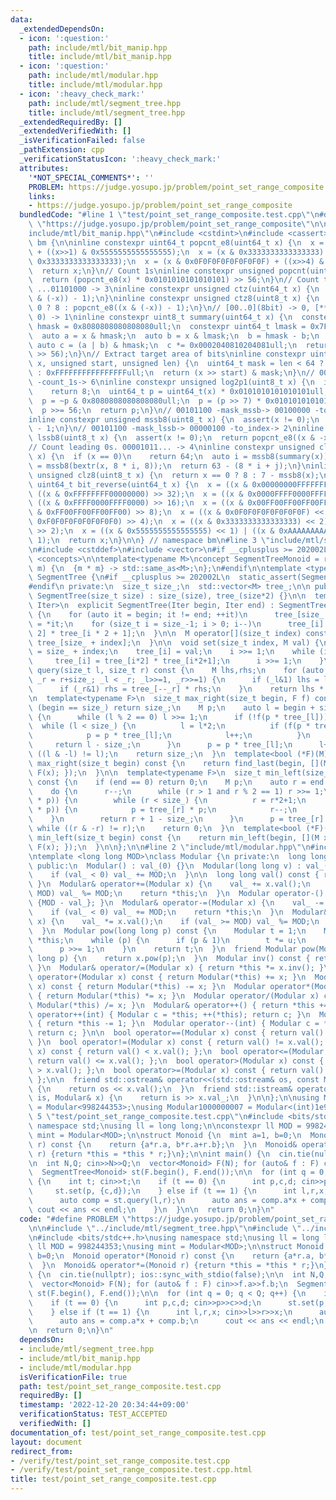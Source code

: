 ```yaml
---
data:
  _extendedDependsOn:
  - icon: ':question:'
    path: include/mtl/bit_manip.hpp
    title: include/mtl/bit_manip.hpp
  - icon: ':question:'
    path: include/mtl/modular.hpp
    title: include/mtl/modular.hpp
  - icon: ':heavy_check_mark:'
    path: include/mtl/segment_tree.hpp
    title: include/mtl/segment_tree.hpp
  _extendedRequiredBy: []
  _extendedVerifiedWith: []
  _isVerificationFailed: false
  _pathExtension: cpp
  _verificationStatusIcon: ':heavy_check_mark:'
  attributes:
    '*NOT_SPECIAL_COMMENTS*': ''
    PROBLEM: https://judge.yosupo.jp/problem/point_set_range_composite
    links:
    - https://judge.yosupo.jp/problem/point_set_range_composite
  bundledCode: "#line 1 \"test/point_set_range_composite.test.cpp\"\n#define PROBLEM\
    \ \"https://judge.yosupo.jp/problem/point_set_range_composite\"\n\n#line 2 \"\
    include/mtl/bit_manip.hpp\"\n#include <cstdint>\n#include <cassert>\n\nnamespace\
    \ bm {\n\ninline constexpr uint64_t popcnt_e8(uint64_t x) {\n  x = (x & 0x5555555555555555)\
    \ + ((x>>1) & 0x5555555555555555);\n  x = (x & 0x3333333333333333) + ((x>>2) &\
    \ 0x3333333333333333);\n  x = (x & 0x0F0F0F0F0F0F0F0F) + ((x>>4) & 0x0F0F0F0F0F0F0F0F);\n\
    \  return x;\n}\n// Count 1s\ninline constexpr unsigned popcnt(uint64_t x) {\n\
    \  return (popcnt_e8(x) * 0x0101010101010101) >> 56;\n}\n// Count trailing 0s.\
    \ ...01101000 -> 3\ninline constexpr unsigned ctz(uint64_t x) {\n  return popcnt((x\
    \ & (-x)) - 1);\n}\ninline constexpr unsigned ctz8(uint8_t x) {\n  return x ==\
    \ 0 ? 8 : popcnt_e8((x & (-x)) - 1);\n}\n// [00..0](8bit) -> 0, [**..*](not only\
    \ 0) -> 1\ninline constexpr uint8_t summary(uint64_t x) {\n  constexpr uint64_t\
    \ hmask = 0x8080808080808080ull;\n  constexpr uint64_t lmask = 0x7F7F7F7F7F7F7F7Full;\n\
    \  auto a = x & hmask;\n  auto b = x & lmask;\n  b = hmask - b;\n  b = ~b;\n \
    \ auto c = (a | b) & hmask;\n  c *= 0x0002040810204081ull;\n  return uint8_t(c\
    \ >> 56);\n}\n// Extract target area of bits\ninline constexpr uint64_t bextr(uint64_t\
    \ x, unsigned start, unsigned len) {\n  uint64_t mask = len < 64 ? (1ull<<len)-1\
    \ : 0xFFFFFFFFFFFFFFFFull;\n  return (x >> start) & mask;\n}\n// 00101101 -> 00111111\
    \ -count_1s-> 6\ninline constexpr unsigned log2p1(uint8_t x) {\n  if (x & 0x80)\n\
    \    return 8;\n  uint64_t p = uint64_t(x) * 0x0101010101010101ull;\n  p -= 0x8040201008040201ull;\n\
    \  p = ~p & 0x8080808080808080ull;\n  p = (p >> 7) * 0x0101010101010101ull;\n\
    \  p >>= 56;\n  return p;\n}\n// 00101100 -mask_mssb-> 00100000 -to_index-> 5\n\
    inline constexpr unsigned mssb8(uint8_t x) {\n  assert(x != 0);\n  return log2p1(x)\
    \ - 1;\n}\n// 00101100 -mask_lssb-> 00000100 -to_index-> 2\ninline constexpr unsigned\
    \ lssb8(uint8_t x) {\n  assert(x != 0);\n  return popcnt_e8((x & -x) - 1);\n}\n\
    // Count leading 0s. 00001011... -> 4\ninline constexpr unsigned clz(uint64_t\
    \ x) {\n  if (x == 0)\n    return 64;\n  auto i = mssb8(summary(x));\n  auto j\
    \ = mssb8(bextr(x, 8 * i, 8));\n  return 63 - (8 * i + j);\n}\ninline constexpr\
    \ unsigned clz8(uint8_t x) {\n  return x == 0 ? 8 : 7 - mssb8(x);\n}\ninline constexpr\
    \ uint64_t bit_reverse(uint64_t x) {\n  x = ((x & 0x00000000FFFFFFFF) << 32) |\
    \ ((x & 0xFFFFFFFF00000000) >> 32);\n  x = ((x & 0x0000FFFF0000FFFF) << 16) |\
    \ ((x & 0xFFFF0000FFFF0000) >> 16);\n  x = ((x & 0x00FF00FF00FF00FF) << 8) | ((x\
    \ & 0xFF00FF00FF00FF00) >> 8);\n  x = ((x & 0x0F0F0F0F0F0F0F0F) << 4) | ((x &\
    \ 0xF0F0F0F0F0F0F0F0) >> 4);\n  x = ((x & 0x3333333333333333) << 2) | ((x & 0xCCCCCCCCCCCCCCCC)\
    \ >> 2);\n  x = ((x & 0x5555555555555555) << 1) | ((x & 0xAAAAAAAAAAAAAAAA) >>\
    \ 1);\n  return x;\n}\n\n} // namespace bm\n#line 3 \"include/mtl/segment_tree.hpp\"\
    \n#include <cstddef>\n#include <vector>\n#if __cplusplus >= 202002L\n#include\
    \ <concepts>\n\ntemplate<typename M>\nconcept SegmentTreeMonoid = requires (M\
    \ m) {\n  {m * m} -> std::same_as<M>;\n};\n#endif\n\ntemplate <typename M>\nclass\
    \ SegmentTree {\n#if __cplusplus >= 202002L\n  static_assert(SegmentTreeMonoid<M>);\n\
    #endif\n private:\n  size_t size_;\n  std::vector<M> tree_;\n\n public:\n  explicit\
    \ SegmentTree(size_t size) : size_(size), tree_(size*2) {}\n\n  template <typename\
    \ Iter>\n  explicit SegmentTree(Iter begin, Iter end) : SegmentTree(end-begin)\
    \ {\n    for (auto it = begin; it != end; ++it)\n      tree_[size_ + it - begin]\
    \ = *it;\n    for (size_t i = size_-1; i > 0; i--)\n      tree_[i] = tree_[i *\
    \ 2] * tree_[i * 2 + 1];\n  }\n\n  M operator[](size_t index) const {\n    return\
    \ tree_[size_ + index];\n  }\n\n  void set(size_t index, M val) {\n    auto i\
    \ = size_ + index;\n    tree_[i] = val;\n    i >>= 1;\n    while (i > 0) {\n \
    \     tree_[i] = tree_[i*2] * tree_[i*2+1];\n      i >>= 1;\n    }\n  }\n\n  M\
    \ query(size_t l, size_t r) const {\n    M lhs,rhs;\n    for (auto _l = l+size_,\
    \ _r = r+size_; _l < _r; _l>>=1, _r>>=1) {\n      if (_l&1) lhs = lhs * tree_[_l++];\n\
    \      if (_r&1) rhs = tree_[--_r] * rhs;\n    }\n    return lhs * rhs;\n  }\n\
    \n  template<typename F>\n  size_t max_right(size_t begin, F f) const {\n    if\
    \ (begin == size_) return size_;\n    M p;\n    auto l = begin + size_;\n    do\
    \ {\n      while (l % 2 == 0) l >>= 1;\n      if (!f(p * tree_[l])) {\n      \
    \  while (l < size_) {\n          l = l*2;\n          if (f(p * tree_[l])) {\n\
    \            p = p * tree_[l];\n            l++;\n          }\n        }\n   \
    \     return l - size_;\n      }\n      p = p * tree_[l];\n      l++;\n    } while\
    \ ((l & -l) != l);\n    return size_;\n  }\n  template<bool (*F)(M)>\n  size_t\
    \ max_right(size_t begin) const {\n    return find_last(begin, [](M x) { return\
    \ F(x); });\n  }\n\n  template<typename F>\n  size_t min_left(size_t end, F f)\
    \ const {\n    if (end == 0) return 0;\n    M p;\n    auto r = end + size_;\n\
    \    do {\n      r--;\n      while (r > 1 and r % 2 == 1) r >>= 1;\n      if (!f(tree_[r]\
    \ * p)) {\n        while (r < size_) {\n          r = r*2+1;\n          if (f(tree_[r]\
    \ * p)) {\n            p = tree_[r] * p;\n            r--;\n          }\n    \
    \    }\n        return r + 1 - size_;\n      }\n      p = tree_[r] * p;\n    }\
    \ while ((r & -r) != r);\n    return 0;\n  }\n  template<bool (*F)(M)>\n  size_t\
    \ min_left(size_t begin) const {\n    return min_left(begin, [](M x) { return\
    \ F(x); });\n  }\n\n};\n\n#line 2 \"include/mtl/modular.hpp\"\n#include <iostream>\n\
    \ntemplate <long long MOD>\nclass Modular {\n private:\n  long long val_;\n\n\
    \ public:\n  Modular() : val_(0) {}\n  Modular(long long v) : val_(v%MOD) {\n\
    \    if (val_ < 0) val_ += MOD;\n  }\n\n  long long val() const { return val_;\
    \ }\n  Modular& operator+=(Modular x) {\n    val_ += x.val();\n    if (val_ >=\
    \ MOD) val_ %= MOD;\n    return *this;\n  }\n  Modular operator-() const { return\
    \ {MOD - val_}; }\n  Modular& operator-=(Modular x) {\n    val_ -= x.val();\n\
    \    if (val_ < 0) val_ += MOD;\n    return *this;\n  }\n  Modular& operator*=(Modular\
    \ x) {\n    val_ *= x.val();\n    if (val_ >= MOD) val_ %= MOD;\n    return *this;\n\
    \  }\n  Modular pow(long long p) const {\n    Modular t = 1;\n    Modular u =\
    \ *this;\n    while (p) {\n      if (p & 1)\n        t *= u;\n      u *= u;\n\
    \      p >>= 1;\n    }\n    return t;\n  }\n  friend Modular pow(Modular x, long\
    \ long p) {\n    return x.pow(p);\n  }\n  Modular inv() const { return pow(MOD-2);\
    \ }\n  Modular& operator/=(Modular x) { return *this *= x.inv(); }\n  Modular\
    \ operator+(Modular x) const { return Modular(*this) += x; }\n  Modular operator-(Modular\
    \ x) const { return Modular(*this) -= x; }\n  Modular operator*(Modular x) const\
    \ { return Modular(*this) *= x; }\n  Modular operator/(Modular x) const { return\
    \ Modular(*this) /= x; }\n  Modular& operator++() { return *this += 1; }\n  Modular\
    \ operator++(int) { Modular c = *this; ++(*this); return c; }\n  Modular& operator--()\
    \ { return *this -= 1; }\n  Modular operator--(int) { Modular c = *this; --(*this);\
    \ return c; }\n\n  bool operator==(Modular x) const { return val() == x.val();\
    \ }\n  bool operator!=(Modular x) const { return val() != x.val(); }\n  bool operator<(Modular\
    \ x) const { return val() < x.val(); };\n  bool operator<=(Modular x) const {\
    \ return val() <= x.val(); };\n  bool operator>(Modular x) const { return val()\
    \ > x.val(); };\n  bool operator>=(Modular x) const { return val() >= x.val();\
    \ };\n\n  friend std::ostream& operator<<(std::ostream& os, const Modular& x)\
    \ {\n    return os << x.val();\n  }\n  friend std::istream& operator>>(std::istream&\
    \ is, Modular& x) {\n    return is >> x.val_;\n  }\n\n};\n\nusing Modular998244353\
    \ = Modular<998244353>;\nusing Modular1000000007 = Modular<(int)1e9+7>;\n#line\
    \ 5 \"test/point_set_range_composite.test.cpp\"\n#include <bits/stdc++.h>\nusing\
    \ namespace std;\nusing ll = long long;\n\nconstexpr ll MOD = 998244353;\nusing\
    \ mint = Modular<MOD>;\n\nstruct Monoid {\n  mint a=1, b=0;\n  Monoid operator*(Monoid\
    \ r) const {\n    return {a*r.a, b*r.a+r.b};\n  }\n  Monoid& operator*=(Monoid\
    \ r) {return *this = *this * r;}\n};\n\nint main() {\n  cin.tie(nullptr); ios::sync_with_stdio(false);\n\
    \n  int N,Q; cin>>N>>Q;\n  vector<Monoid> F(N); for (auto& f : F) cin>>f.a>>f.b;\n\
    \  SegmentTree<Monoid> st(F.begin(), F.end());\n\n  for (int q = 0; q < Q; q++)\
    \ {\n    int t; cin>>t;\n    if (t == 0) {\n      int p,c,d; cin>>p>>c>>d;\n \
    \     st.set(p, {c,d});\n    } else if (t == 1) {\n      int l,r,x; cin>>l>>r>>x;\n\
    \      auto comp = st.query(l,r);\n      auto ans = comp.a*x + comp.b;\n     \
    \ cout << ans << endl;\n    }\n  }\n\n  return 0;\n}\n"
  code: "#define PROBLEM \"https://judge.yosupo.jp/problem/point_set_range_composite\"\
    \n\n#include \"../include/mtl/segment_tree.hpp\"\n#include \"../include/mtl/modular.hpp\"\
    \n#include <bits/stdc++.h>\nusing namespace std;\nusing ll = long long;\n\nconstexpr\
    \ ll MOD = 998244353;\nusing mint = Modular<MOD>;\n\nstruct Monoid {\n  mint a=1,\
    \ b=0;\n  Monoid operator*(Monoid r) const {\n    return {a*r.a, b*r.a+r.b};\n\
    \  }\n  Monoid& operator*=(Monoid r) {return *this = *this * r;}\n};\n\nint main()\
    \ {\n  cin.tie(nullptr); ios::sync_with_stdio(false);\n\n  int N,Q; cin>>N>>Q;\n\
    \  vector<Monoid> F(N); for (auto& f : F) cin>>f.a>>f.b;\n  SegmentTree<Monoid>\
    \ st(F.begin(), F.end());\n\n  for (int q = 0; q < Q; q++) {\n    int t; cin>>t;\n\
    \    if (t == 0) {\n      int p,c,d; cin>>p>>c>>d;\n      st.set(p, {c,d});\n\
    \    } else if (t == 1) {\n      int l,r,x; cin>>l>>r>>x;\n      auto comp = st.query(l,r);\n\
    \      auto ans = comp.a*x + comp.b;\n      cout << ans << endl;\n    }\n  }\n\
    \n  return 0;\n}\n"
  dependsOn:
  - include/mtl/segment_tree.hpp
  - include/mtl/bit_manip.hpp
  - include/mtl/modular.hpp
  isVerificationFile: true
  path: test/point_set_range_composite.test.cpp
  requiredBy: []
  timestamp: '2022-12-20 20:34:44+09:00'
  verificationStatus: TEST_ACCEPTED
  verifiedWith: []
documentation_of: test/point_set_range_composite.test.cpp
layout: document
redirect_from:
- /verify/test/point_set_range_composite.test.cpp
- /verify/test/point_set_range_composite.test.cpp.html
title: test/point_set_range_composite.test.cpp
---
```

